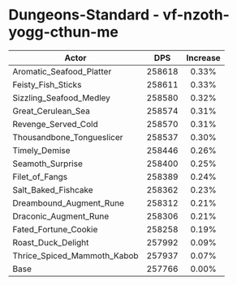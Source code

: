 # Dungeons-Standard - vf-nzoth-yogg-cthun-me
| Actor | DPS | Increase |
|---|:---:|:---:|
|Aromatic_Seafood_Platter|258618|0.33%|
|Feisty_Fish_Sticks|258611|0.33%|
|Sizzling_Seafood_Medley|258580|0.32%|
|Great_Cerulean_Sea|258574|0.31%|
|Revenge_Served_Cold|258570|0.31%|
|Thousandbone_Tongueslicer|258537|0.30%|
|Timely_Demise|258446|0.26%|
|Seamoth_Surprise|258400|0.25%|
|Filet_of_Fangs|258389|0.24%|
|Salt_Baked_Fishcake|258362|0.23%|
|Dreambound_Augment_Rune|258312|0.21%|
|Draconic_Augment_Rune|258306|0.21%|
|Fated_Fortune_Cookie|258258|0.19%|
|Roast_Duck_Delight|257992|0.09%|
|Thrice_Spiced_Mammoth_Kabob|257937|0.07%|
|Base|257766|0.00%|
